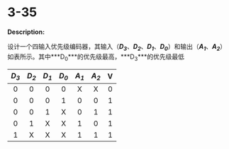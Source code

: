 # 3-35

**Description:**

设计一个四输入优先级编码器，其输入（***D<sub>3</sub>***、***D<sub>2</sub>***、***D<sub>1</sub>***、***D<sub>0</sub>***）和输出（***A<sub>1</sub>***、***A<sub>2</sub>***）如表所示。其中***D<sub>0</sub>***的优先级最高，***D<sub>3</sub>***的优先级最低

| ***D<sub>3</sub>*** | ***D<sub>2</sub>*** | ***D<sub>1</sub>*** | ***D<sub>0</sub>*** | ***A<sub>1</sub>*** | ***A<sub>2</sub>*** |  V   |
| :-----------------: | :-----------------: | :-----------------: | :-----------------: | :-----------------: | :-----------------: | :--: |
|          0          |          0          |          0          |          0          |          X          |          X          |  0   |
|          0          |          0          |          0          |          1          |          0          |          0          |  1   |
|          0          |          0          |          1          |          X          |          0          |          1          |  1   |
|          0          |          1          |          X          |          X          |          1          |          0          |  1   |
|          1          |          X          |          X          |          X          |          1          |          1          |  1   |

